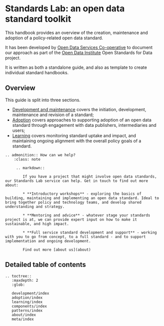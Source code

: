 Standards Lab: an open data standard toolkit
============================================

This handbook provides an overview of the creation, maintenance and adoption of a policy-related open data standard. 

It has been developed by [Open Data Services Co-operative](http://www.opendataservices.coop) to document our approach as part of the [Open Data Institute](tttp:/www.theodi.org) Open Standards for Data project. 

It is written as both a standalone guide, and also as template to create individual standard handbooks. 

## Overview

This guide is split into three sections.

* [Development and maintenance](standard/index) covers the initiation, development, maintenance and revision of a standard;
* [Adoption](adoption/index) covers approaches to supporting adoption of an open data standard through engagement with data publishers, intermediaries and users;
* [Learning](learning/index) covers monitoring standard uptake and impact, and maintaining ongoing alignment with the overall policy goals of a standard.


```eval_rst
.. admonition:: How can we help?
    :class: note

     .. markdown::

        If you have a project that might involve open data standards, our Standards Lab service can help. Get in touch to find out more about:

        * **Introductory workshops** - exploring the basics of building, maintaining and implementing an open data standard. Ideal to bring together policy and technology teams, and develop shared understanding and strategy. 

        * **Mentoring and advice** - whatever stage your standards project is at, we can provide expert input on how to make it sustainable, and high impact. 

        * **Full service standard development and support** - working with you to go from concept, to a full standard - and to support implementation and ongoing development. 

        Find out more [about us](about)
```


## Detailed table of contents 

```eval_rst
.. toctree::
   :maxdepth: 2
   :glob:

   development/index
   adoption/index
   learning/index
   components/index
   patterns/index
   about/index
   meta/index
   

```

